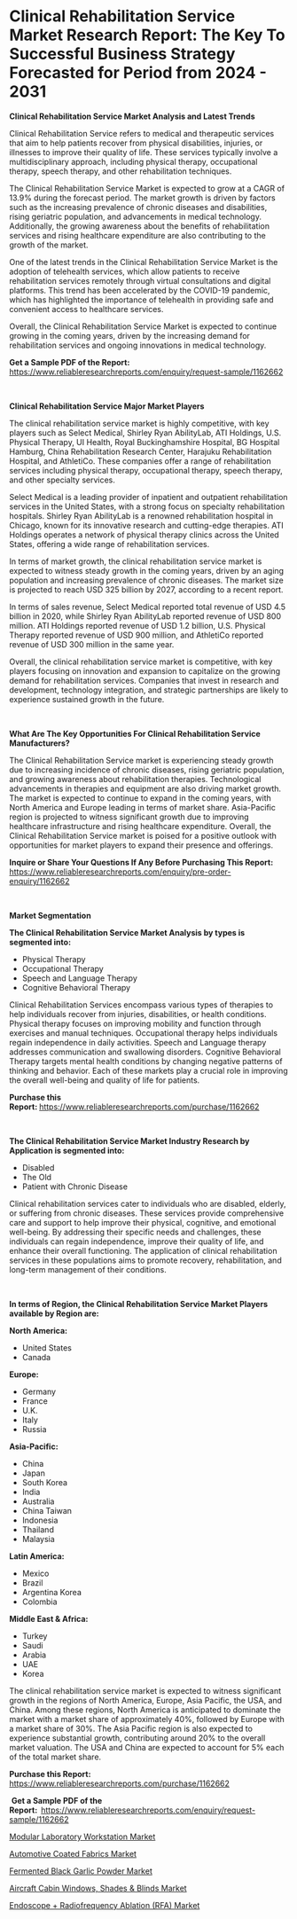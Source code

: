 <p><h1>Clinical Rehabilitation Service Market Research Report: The Key To Successful Business Strategy Forecasted for Period from 2024 - 2031</h1></p><p><strong>Clinical Rehabilitation Service Market Analysis and Latest Trends</strong></p>
<p><p>Clinical Rehabilitation Service refers to medical and therapeutic services that aim to help patients recover from physical disabilities, injuries, or illnesses to improve their quality of life. These services typically involve a multidisciplinary approach, including physical therapy, occupational therapy, speech therapy, and other rehabilitation techniques.</p><p>The Clinical Rehabilitation Service Market is expected to grow at a CAGR of 13.9% during the forecast period. The market growth is driven by factors such as the increasing prevalence of chronic diseases and disabilities, rising geriatric population, and advancements in medical technology. Additionally, the growing awareness about the benefits of rehabilitation services and rising healthcare expenditure are also contributing to the growth of the market.</p><p>One of the latest trends in the Clinical Rehabilitation Service Market is the adoption of telehealth services, which allow patients to receive rehabilitation services remotely through virtual consultations and digital platforms. This trend has been accelerated by the COVID-19 pandemic, which has highlighted the importance of telehealth in providing safe and convenient access to healthcare services.</p><p>Overall, the Clinical Rehabilitation Service Market is expected to continue growing in the coming years, driven by the increasing demand for rehabilitation services and ongoing innovations in medical technology.</p></p>
<p><strong>Get a Sample PDF of the Report:&nbsp;</strong> <a href="https://www.reliableresearchreports.com/enquiry/request-sample/1162662">https://www.reliableresearchreports.com/enquiry/request-sample/1162662</a></p>
<p>&nbsp;</p>
<p><strong>Clinical Rehabilitation Service Major Market Players</strong></p>
<p><p>The clinical rehabilitation service market is highly competitive, with key players such as Select Medical, Shirley Ryan AbilityLab, ATI Holdings, U.S. Physical Therapy, UI Health, Royal Buckinghamshire Hospital, BG Hospital Hamburg, China Rehabilitation Research Center, Harajuku Rehabilitation Hospital, and AthletiCo. These companies offer a range of rehabilitation services including physical therapy, occupational therapy, speech therapy, and other specialty services.</p><p>Select Medical is a leading provider of inpatient and outpatient rehabilitation services in the United States, with a strong focus on specialty rehabilitation hospitals. Shirley Ryan AbilityLab is a renowned rehabilitation hospital in Chicago, known for its innovative research and cutting-edge therapies. ATI Holdings operates a network of physical therapy clinics across the United States, offering a wide range of rehabilitation services.</p><p>In terms of market growth, the clinical rehabilitation service market is expected to witness steady growth in the coming years, driven by an aging population and increasing prevalence of chronic diseases. The market size is projected to reach USD 325 billion by 2027, according to a recent report.</p><p>In terms of sales revenue, Select Medical reported total revenue of USD 4.5 billion in 2020, while Shirley Ryan AbilityLab reported revenue of USD 800 million. ATI Holdings reported revenue of USD 1.2 billion, U.S. Physical Therapy reported revenue of USD 900 million, and AthletiCo reported revenue of USD 300 million in the same year.</p><p>Overall, the clinical rehabilitation service market is competitive, with key players focusing on innovation and expansion to capitalize on the growing demand for rehabilitation services. Companies that invest in research and development, technology integration, and strategic partnerships are likely to experience sustained growth in the future.</p></p>
<p>&nbsp;</p>
<p><strong>What Are The Key Opportunities For Clinical Rehabilitation Service Manufacturers?</strong></p>
<p><p>The Clinical Rehabilitation Service market is experiencing steady growth due to increasing incidence of chronic diseases, rising geriatric population, and growing awareness about rehabilitation therapies. Technological advancements in therapies and equipment are also driving market growth. The market is expected to continue to expand in the coming years, with North America and Europe leading in terms of market share. Asia-Pacific region is projected to witness significant growth due to improving healthcare infrastructure and rising healthcare expenditure. Overall, the Clinical Rehabilitation Service market is poised for a positive outlook with opportunities for market players to expand their presence and offerings.</p></p>
<p><strong>Inquire or Share Your Questions If Any Before Purchasing This Report:</strong> <a href="https://www.reliableresearchreports.com/enquiry/pre-order-enquiry/1162662">https://www.reliableresearchreports.com/enquiry/pre-order-enquiry/1162662</a></p>
<p>&nbsp;</p>
<p><strong>Market Segmentation</strong></p>
<p><strong>The Clinical Rehabilitation Service Market Analysis by types is segmented into:</strong></p>
<p><ul><li>Physical Therapy</li><li>Occupational Therapy</li><li>Speech and Language Therapy</li><li>Cognitive Behavioral Therapy</li></ul></p>
<p><p>Clinical Rehabilitation Services encompass various types of therapies to help individuals recover from injuries, disabilities, or health conditions. Physical therapy focuses on improving mobility and function through exercises and manual techniques. Occupational therapy helps individuals regain independence in daily activities. Speech and Language therapy addresses communication and swallowing disorders. Cognitive Behavioral Therapy targets mental health conditions by changing negative patterns of thinking and behavior. Each of these markets play a crucial role in improving the overall well-being and quality of life for patients.</p></p>
<p><strong>Purchase this Report:&nbsp;</strong><a href="https://www.reliableresearchreports.com/purchase/1162662">https://www.reliableresearchreports.com/purchase/1162662</a></p>
<p>&nbsp;</p>
<p><strong>The Clinical Rehabilitation Service Market Industry Research by Application is segmented into:</strong></p>
<p><ul><li>Disabled</li><li>The Old</li><li>Patient with Chronic Disease</li></ul></p>
<p><p>Clinical rehabilitation services cater to individuals who are disabled, elderly, or suffering from chronic diseases. These services provide comprehensive care and support to help improve their physical, cognitive, and emotional well-being. By addressing their specific needs and challenges, these individuals can regain independence, improve their quality of life, and enhance their overall functioning. The application of clinical rehabilitation services in these populations aims to promote recovery, rehabilitation, and long-term management of their conditions.</p></p>
<p>&nbsp;</p>
<p><strong>In terms of Region, the Clinical Rehabilitation Service Market Players available by Region are:</strong></p>
<p>
    <p> <strong> North America: </strong>
        <ul>
            <li>United States</li>
            <li>Canada</li>
        </ul>
        </p> 
    <p> <strong> Europe: </strong>
        <ul>
            <li>Germany</li>
            <li>France</li>
            <li>U.K.</li>
            <li>Italy</li>
            <li>Russia</li>
        </ul>
        </p> 
    <p> <strong> Asia-Pacific: </strong>
        <ul>
            <li>China</li>
            <li>Japan</li>
            <li>South Korea</li>
            <li>India</li>
            <li>Australia</li>
            <li>China Taiwan</li>
            <li>Indonesia</li>
            <li>Thailand</li>
            <li>Malaysia</li>
        </ul>
        </p> 
    <p> <strong> Latin America: </strong>
        <ul>
            <li>Mexico</li>
            <li>Brazil</li>
            <li>Argentina Korea</li>
            <li>Colombia</li>
        </ul>
        </p> 
    <p> <strong> Middle East & Africa: </strong>
        <ul>
            <li>Turkey</li>
            <li>Saudi</li>
            <li>Arabia</li>
            <li>UAE</li>
            <li>Korea</li>
        </ul>
    </p>
    </p>
<p><p>The clinical rehabilitation service market is expected to witness significant growth in the regions of North America, Europe, Asia Pacific, the USA, and China. Among these regions, North America is anticipated to dominate the market with a market share of approximately 40%, followed by Europe with a market share of 30%. The Asia Pacific region is also expected to experience substantial growth, contributing around 20% to the overall market valuation. The USA and China are expected to account for 5% each of the total market share.</p></p>
<p><strong>Purchase this Report: </strong><a href="https://www.reliableresearchreports.com/purchase/1162662">https://www.reliableresearchreports.com/purchase/1162662</a></p>
<p>&nbsp;<strong>Get a Sample PDF of the Report:&nbsp;&nbsp;</strong><a href="https://www.reliableresearchreports.com/enquiry/request-sample/1162662">https://www.reliableresearchreports.com/enquiry/request-sample/1162662</a></p>
<p><strong></strong></p>
<p><p><a href="https://issuu.com/reportprime-2/docs/modular-laboratory-workstation-market-size-2030.pp">Modular Laboratory Workstation Market</a></p><p><a href="https://github.com/irfadac/Market-Research-Report-List-2/blob/main/automotive-coated-fabrics-market.md">Automotive Coated Fabrics Market</a></p><p><a href="https://medium.com/p/e462c9906ff4/edit">Fermented Black Garlic Powder Market</a></p><p><a href="https://github.com/ashepherd82/Market-Research-Report-List-3/blob/main/aircraft-cabin-windows-shades-blinds-market.md">Aircraft Cabin Windows, Shades & Blinds Market</a></p><p><a href="https://issuu.com/reportprime-2/docs/endoscope-radiofrequency-ablation-rfa-market-size-">Endoscope + Radiofrequency Ablation (RFA) Market</a></p></p>